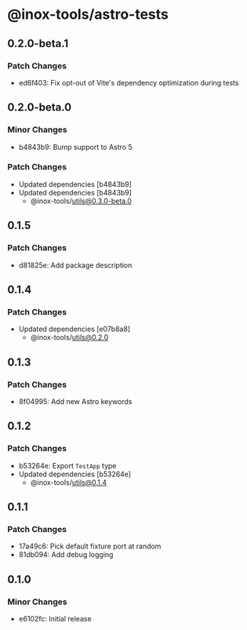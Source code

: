 # @inox-tools/astro-tests

## 0.2.0-beta.1

### Patch Changes

- ed6f403: Fix opt-out of Vite's dependency optimization during tests

## 0.2.0-beta.0

### Minor Changes

- b4843b9: Bump support to Astro 5

### Patch Changes

- Updated dependencies [b4843b9]
- Updated dependencies [b4843b9]
  - @inox-tools/utils@0.3.0-beta.0

## 0.1.5

### Patch Changes

- d81825e: Add package description

## 0.1.4

### Patch Changes

- Updated dependencies [e07b8a8]
  - @inox-tools/utils@0.2.0

## 0.1.3

### Patch Changes

- 8f04995: Add new Astro keywords

## 0.1.2

### Patch Changes

- b53264e: Export `TestApp` type
- Updated dependencies [b53264e]
  - @inox-tools/utils@0.1.4

## 0.1.1

### Patch Changes

- 17a49c6: Pick default fixture port at random
- 81db094: Add debug logging

## 0.1.0

### Minor Changes

- e6102fc: Initial release
